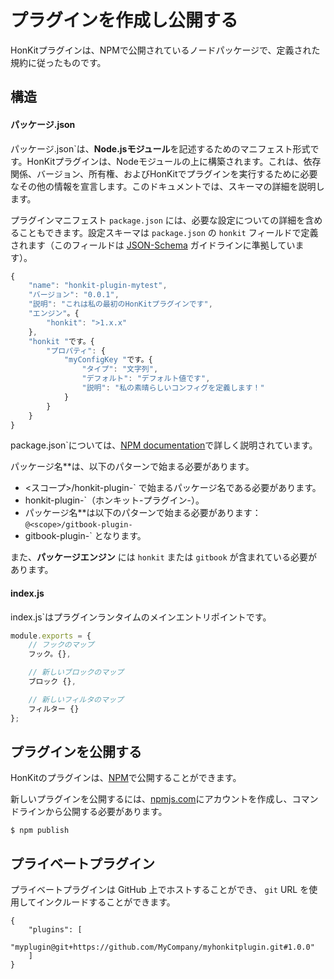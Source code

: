 # プラグインを作成し公開する

HonKitプラグインは、NPMで公開されているノードパッケージで、定義された規約に従ったものです。

## 構造

#### パッケージ.json

パッケージ.json`は、**Node.jsモジュール**を記述するためのマニフェスト形式です。HonKitプラグインは、Nodeモジュールの上に構築されます。これは、依存関係、バージョン、所有権、およびHonKitでプラグインを実行するために必要なその他の情報を宣言します。このドキュメントでは、スキーマの詳細を説明します。

プラグインマニフェスト `package.json` には、必要な設定についての詳細を含めることもできます。設定スキーマは `package.json` の `honkit` フィールドで定義されます（このフィールドは [JSON-Schema](http://json-schema.org) ガイドラインに準拠しています）。

```js
{
    "name": "honkit-plugin-mytest",
    "バージョン": "0.0.1",
    "説明": "これは私の最初のHonKitプラグインです",
    "エンジン"。{
        "honkit": ">1.x.x"
    },
    "honkit "です。{
        "プロパティ": {
            "myConfigKey "です。{
                "タイプ": "文字列",
                "デフォルト": "デフォルト値です",
                "説明": "私の素晴らしいコンフィグを定義します！"
            }
        }
    }
}
```

package.json`については、[NPM documentation](https://docs.npmjs.com/files/package.json)で詳しく説明されています。

パッケージ名**は、以下のパターンで始まる必要があります。

- <スコープ>/honkit-plugin-` で始まるパッケージ名である必要があります。
- honkit-plugin-`（ホンキット-プラグイン-）。
- パッケージ名**は以下のパターンで始まる必要があります： `@<scope>/gitbook-plugin-`
- gitbook-plugin-` となります。

また、**パッケージエンジン** には `honkit` または `gitbook` が含まれている必要があります。

#### index.js

index.js`はプラグインランタイムのメインエントリポイントです。

```js
module.exports = {
    // フックのマップ
    フック。{},

    // 新しいブロックのマップ
    ブロック {},

    // 新しいフィルタのマップ
    フィルター {}
};
```

## プラグインを公開する

HonKitのプラグインは、[NPM](https://www.npmjs.com)で公開することができます。

新しいプラグインを公開するには、[npmjs.com](https://www.npmjs.com)にアカウントを作成し、コマンドラインから公開する必要があります。

```
$ npm publish
```

## プライベートプラグイン

プライベートプラグインは GitHub 上でホストすることができ、 `git` URL を使用してインクルードすることができます。

```
{
    "plugins": [
        "myplugin@git+https://github.com/MyCompany/myhonkitplugin.git#1.0.0"
    ]
}
```
